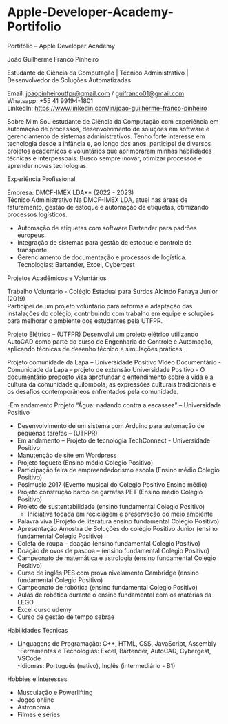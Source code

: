 # Apple-Developer-Academy-Portifolio

Portifólio – Apple Developer Academy 

João Guilherme Franco Pinheiro

Estudante de Ciência da Computação | Técnico Administrativo | Desenvolvedor de Soluções Automatizadas

Email: joaopinheiroutfpr@gmail.com / guifranco01@gmail.com  
Whatsapp: +55 41 99194-1801  
LinkedIn:  https://www.linkedin.com/in/joao-guilherme-franco-pinheiro

Sobre Mim
Sou estudante de Ciência da Computação com experiência em automação de processos, desenvolvimento de soluções em software e gerenciamento de sistemas administrativos. Tenho forte interesse em tecnologia desde a infância e, ao longo dos anos, participei de diversos projetos acadêmicos e voluntários que aprimoraram minhas habilidades técnicas e interpessoais. Busco sempre inovar, otimizar processos e aprender novas tecnologias.

Experiência Profissional 

Empresa: DMCF-IMEX LDA** (2022 - 2023)  
Técnico Administrativo
Na DMCF-IMEX LDA, atuei nas áreas de faturamento, gestão de estoque e automação de etiquetas, otimizando processos logísticos.  
- Automação de etiquetas com software Bartender para padrões europeus.  
- Integração de sistemas para gestão de estoque e controle de transporte.  
- Gerenciamento de documentação e processos de logística.  
Tecnologias: Bartender, Excel, Cybergest  


Projetos Acadêmicos e Voluntários

Trabalho Voluntário - Colégio Estadual para Surdos Alcindo Fanaya Junior (2019)  
Participei de um projeto voluntário para reforma e adaptação das instalações do colégio, contribuindo com trabalho em equipe e soluções para melhorar o ambiente dos estudantes pela UTFPR.

Projeto Elétrico – (UTFPR)
Desenvolvi um projeto elétrico utilizando AutoCAD como parte do curso de Engenharia de Controle e Automação, aplicando técnicas de desenho técnico e simulações práticas.

Projeto comunidade da Lapa – Universidade Positivo
Vídeo Documentário - Comunidade da Lapa – projeto de extensão Universidade Positivo
 	- O documentário proposto visa aprofundar o entendimento sobre a vida e a cultura da comunidade quilombola, as expressões culturais tradicionais e os desafios contemporâneos enfrentados pela comunidade.

-Em andamento Projeto “Água: nadando contra a escassez” – Universidade Positivo

  - Desenvolvimento de um sistema com Arduino para automação de pequenas tarefas – (UTFPR)
- Em andamento – Projeto de tecnologia TechConnect - Universidade Positivo
- Manutenção de site em Wordpress
- Projeto foguete (Ensino médio Colegio Positivo)
- Participação feira de empreendedorismo escola (Ensino médio Colegio Positivo)
- Posimusic 2017 (Evento musical do Colegio Positivo Ensino médio)
- Projeto construção barco de garrafas PET (Ensino médio Colegio Positivo)
- Projeto de sustentabilidade (ensino fundamental Colegio Positivo)
	- Iniciativa focada em reciclagem e preservação do meio ambiente
 - Palavra viva (Projeto de literatura ensino fundamental Colegio Positivo)
-  Apresentação Amostra de Soluções do colégio Positivo Junior (ensino fundamental Colegio Positivo)
- Coleta de roupa – doação (ensino fundamental Colegio Positivo)
- Doação de ovos de pascoa – (ensino fundamental Colegio Positivo)
- Campeonato de matemática e astrologia (ensino fundamental Colegio Positivo)
- Curso de inglês PES com prova nivelamento Cambridge (ensino fundamental Colegio Positivo)
- Campeonato de robótica (ensino fundamental Colegio Positivo)
- Aulas de robótica durante o ensino fundamental com os matérias da LEGO.
- Excel curso udemy
- Curso de gestão de tempo sebrae


Habilidades Técnicas 
- Linguagens de Programação: C++, HTML, CSS, JavaScript, Assembly  
-Ferramentas e Tecnologias: Excel, Bartender, AutoCAD, Cybergest, VSCode  
-Idiomas: Português (nativo), Inglês (intermediário - B1)



Hobbies e Interesses  
- Musculação e Powerlifting  
- Jogos online  
- Astronomia  
- Filmes e séries  
